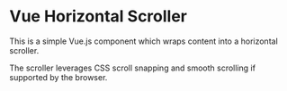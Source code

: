 # Vue Horizontal Scroller

This is a simple Vue.js component which wraps content into a horizontal scroller.

The scroller leverages CSS scroll snapping and smooth scrolling if supported by the browser.
